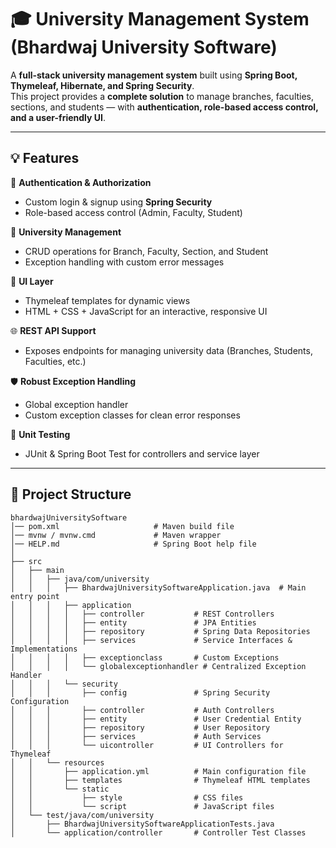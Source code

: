 # 🎓 University Management System (Bhardwaj University Software)

A **full-stack university management system** built using **Spring Boot, Thymeleaf, Hibernate, and Spring Security**.  
This project provides a **complete solution** to manage branches, faculties, sections, and students — with **authentication, role-based access control, and a user-friendly UI**.

---

## 💡 Features

🔑 **Authentication & Authorization**
- Custom login & signup using **Spring Security**
- Role-based access control (Admin, Faculty, Student)

🏫 **University Management**
- CRUD operations for Branch, Faculty, Section, and Student
- Exception handling with custom error messages

🎨 **UI Layer**
- Thymeleaf templates for dynamic views
- HTML + CSS + JavaScript for an interactive, responsive UI

🌐 **REST API Support**
- Exposes endpoints for managing university data (Branches, Students, Faculties, etc.)

🛡 **Robust Exception Handling**
- Global exception handler
- Custom exception classes for clean error responses

🧪 **Unit Testing**
- JUnit & Spring Boot Test for controllers and service layer

---

## 📂 Project Structure

```plaintext
bhardwajUniversitySoftware
│── pom.xml                     # Maven build file
│── mvnw / mvnw.cmd             # Maven wrapper
│── HELP.md                     # Spring Boot help file
│
├── src
│   ├── main
│   │   ├── java/com/university
│   │   │   ├── BhardwajUniversitySoftwareApplication.java  # Main entry point
│   │   │   ├── application
│   │   │   │   ├── controller           # REST Controllers
│   │   │   │   ├── entity               # JPA Entities
│   │   │   │   ├── repository           # Spring Data Repositories
│   │   │   │   ├── services             # Service Interfaces & Implementations
│   │   │   │   ├── exceptionclass       # Custom Exceptions
│   │   │   │   └── globalexceptionhandler # Centralized Exception Handler
│   │   │   └── security
│   │   │       ├── config               # Spring Security Configuration
│   │   │       ├── controller           # Auth Controllers
│   │   │       ├── entity               # User Credential Entity
│   │   │       ├── repository           # User Repository
│   │   │       ├── services             # Auth Services
│   │   │       └── uicontroller         # UI Controllers for Thymeleaf
│   │   └── resources
│   │       ├── application.yml          # Main configuration file
│   │       ├── templates                # Thymeleaf HTML templates
│   │       └── static
│   │           ├── style                # CSS files
│   │           └── script               # JavaScript files
│   └── test/java/com/university
│       ├── BhardwajUniversitySoftwareApplicationTests.java
│       └── application/controller       # Controller Test Classes
